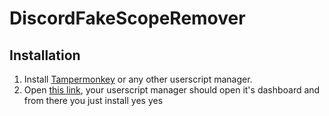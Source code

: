 # DiscordFakeScopeRemover

## Installation
1. Install [Tampermonkey](https://www.tampermonkey.net/) or any other userscript manager.
2. Open [this link](https://github.com/SinnerK0N/DiscordFakeScopeRemover/raw/master/DCFakeScopeRemove.user.js), your userscript manager should open it's dashboard and from there you just install yes yes

